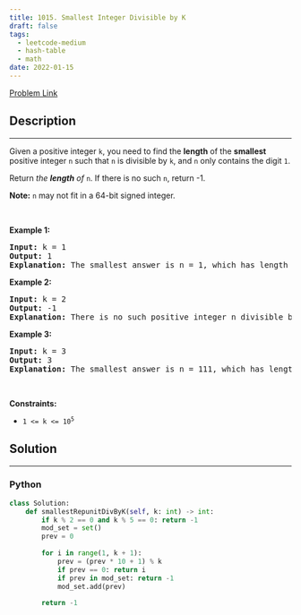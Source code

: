 ```yaml
---
title: 1015. Smallest Integer Divisible by K
draft: false
tags: 
  - leetcode-medium
  - hash-table
  - math
date: 2022-01-15
---
```


[Problem Link](https://leetcode.com/problems/smallest-integer-divisible-by-k/)

## Description

---
<p>Given a positive integer <code>k</code>, you need to find the <strong>length</strong> of the <strong>smallest</strong> positive integer <code>n</code> such that <code>n</code> is divisible by <code>k</code>, and <code>n</code> only contains the digit <code>1</code>.</p>

<p>Return <em>the <strong>length</strong> of </em><code>n</code>. If there is no such <code>n</code>, return -1.</p>

<p><strong>Note:</strong> <code>n</code> may not fit in a 64-bit signed integer.</p>

<p>&nbsp;</p>
<p><strong class="example">Example 1:</strong></p>

<pre>
<strong>Input:</strong> k = 1
<strong>Output:</strong> 1
<strong>Explanation:</strong> The smallest answer is n = 1, which has length 1.
</pre>

<p><strong class="example">Example 2:</strong></p>

<pre>
<strong>Input:</strong> k = 2
<strong>Output:</strong> -1
<strong>Explanation:</strong> There is no such positive integer n divisible by 2.
</pre>

<p><strong class="example">Example 3:</strong></p>

<pre>
<strong>Input:</strong> k = 3
<strong>Output:</strong> 3
<strong>Explanation:</strong> The smallest answer is n = 111, which has length 3.
</pre>

<p>&nbsp;</p>
<p><strong>Constraints:</strong></p>

<ul>
	<li><code>1 &lt;= k &lt;= 10<sup>5</sup></code></li>
</ul>


## Solution

---
### Python
``` py title='smallest-integer-divisible-by-k'
class Solution:
    def smallestRepunitDivByK(self, k: int) -> int:
        if k % 2 == 0 and k % 5 == 0: return -1
        mod_set = set()
        prev = 0
        
        for i in range(1, k + 1):
            prev = (prev * 10 + 1) % k
            if prev == 0: return i
            if prev in mod_set: return -1
            mod_set.add(prev)
        
        return -1
```

